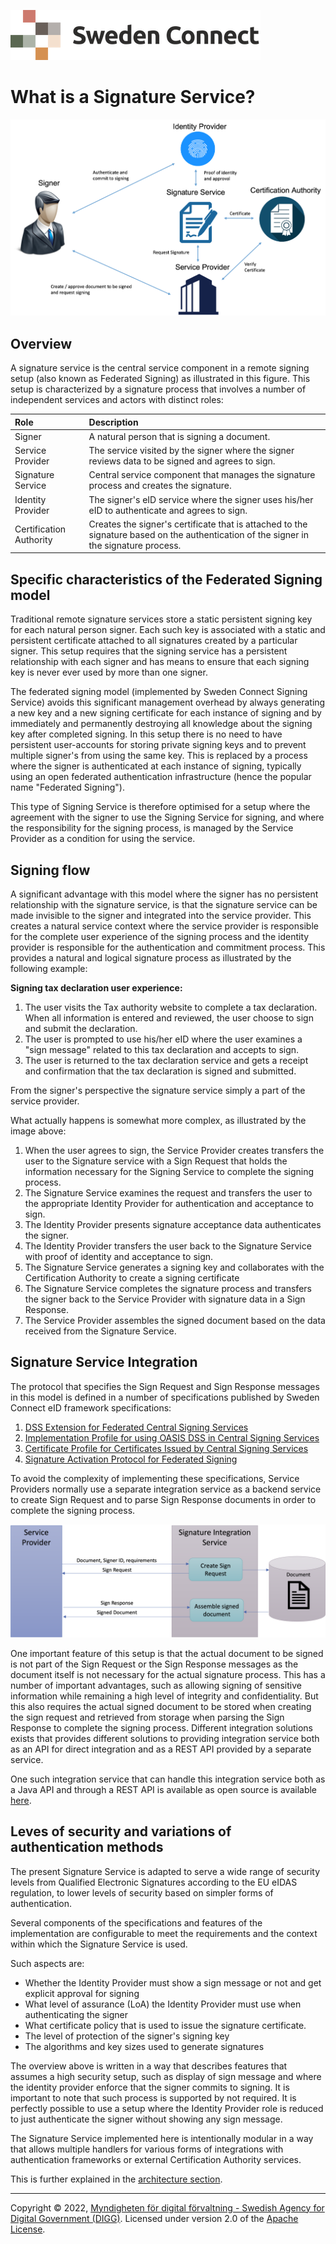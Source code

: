 ![Logo](images/sweden-connect.png)

# What is a Signature Service?

![SignServiceOverview](images/signservice-overview.png)

## Overview

A signature service is the central service component in a remote signing setup (also known as Federated Signing) as illustrated
in this figure. This setup is characterized by a signature process that involves a number of independent services and actors with
distinct roles:

| Role                    | Description                                                                                                                            |
|:------------------------|:---------------------------------------------------------------------------------------------------------------------------------------|
| Signer                  | A natural person that is signing a document.                                                                                           |
| Service Provider        | The service visited by the signer where the signer reviews data to be signed and agrees to sign.                                       |
| Signature Service       | Central service component that manages the signature process and creates the signature.                                                |
| Identity Provider       | The signer's eID service where the signer uses his/her eID to authenticate and agrees to sign.                                         |
| Certification Authority | Creates the signer's certificate that is attached to the signature based on the authentication of the signer in the signature process. |


## Specific characteristics of the Federated Signing model

Traditional remote signature services store a static persistent signing key for each natural person signer. Each such key is
associated with a static and persistent certificate attached to all signatures created by a particular signer. This 
setup requires that the signing service has a persistent relationship with each signer and has means to ensure
that each signing key is never ever used by more than one signer.

The federated signing model (implemented by Sweden Connect Signing Service) avoids this significant management overhead by always generating a new key and a new
signing certificate for each instance of signing and by immediately and permanently destroying all knowledge
about the signing key after completed signing. In this setup there is no need to have persistent user-accounts for storing
private signing keys and to prevent multiple signer's from using the same key. This is replaced by a process
where the signer is authenticated at each instance of signing, typically using an open federated authentication infrastructure 
(hence the popular name "Federated Signing").

This type of Signing Service is therefore optimised for a setup where the agreement with the signer to use the Signing Service for signing, and where the
responsibility for the signing process, is managed by the Service Provider as a condition for using the service.



## Signing flow

A significant advantage with this model where the signer has no persistent relationship with the
signature service, is that the signature service can be made invisible to the signer and integrated into the
service provider. This creates a natural service context where the service provider is responsible for the complete 
user experience of the signing process and the identity provider is responsible for the authentication and commitment
process. This provides a natural and logical signature process as illustrated by the following example:

**Signing tax declaration user experience:**

1) The user visits the Tax authority website to complete a tax declaration. When all information is entered and reviewed, the user choose to sign and submit the declaration.
2) The user is prompted to use his/her eID where the user examines a "sign message" related to this tax declaration and accepts to sign.
3) The user is returned to the tax declaration service and gets a receipt and confirmation that the tax declaration is signed and submitted.

From the signer's perspective the signature service simply a part of the service provider.

What actually happens is somewhat more complex, as illustrated by the image above:

1) When the user agrees to sign, the Service Provider creates transfers the user to the Signature service with a Sign Request that holds the information necessary for the Signing Service to complete the signing process.
2) The Signature Service examines the request and transfers the user to the appropriate Identity Provider for authentication and acceptance to sign.
3) The Identity Provider presents signature acceptance data authenticates the signer.
4) The Identity Provider transfers the user back to the Signature Service with proof of identity and acceptance to sign.
5) The Signature Service generates a signing key and collaborates with the Certification Authority to create a signing certificate
6) The Signature Service completes the signature process and transfers the signer back to the Service Provider with signature data in a Sign Response.
7) The Service Provider assembles the signed document based on the data received from the Signature Service.

## Signature Service Integration

The protocol that specifies the Sign Request and Sign Response messages in this model is defined in a number of 
specifications published by Sweden Connect eID framework specifications:

1) [DSS Extension for Federated Central Signing Services](https://docs.swedenconnect.se/technical-framework/latest/09_-_DSS_Extension_for_Federated_Signing_Services.html)
2) [Implementation Profile for using OASIS DSS in Central Signing Services](https://docs.swedenconnect.se/technical-framework/latest/07_-_Implementation_Profile_for_using_DSS_in_Central_Signing_Services.html)
3) [Certificate Profile for Certificates Issued by Central Signing Services](https://docs.swedenconnect.se/technical-framework/latest/08_-_Certificate_Profile_for_Central_Signing_Services.html)
4) [Signature Activation Protocol for Federated Signing](https://docs.swedenconnect.se/technical-framework/latest/13_-_Signature_Activation_Protocol.html)

To avoid the complexity of implementing these specifications, Service Providers normally use a separate integration service
as a backend service to create Sign Request and to parse Sign Response documents in order to complete the signing process.

![Signature Service Integration](images/signservice-integration.png)

One important feature of this setup is that the actual document to be signed is not part of the Sign Request
or the Sign Response messages as the document itself is not necessary for the actual signature process. This has
a number of important advantages, such as allowing signing of sensitive information while remaining a high level of
integrity and confidentiality. But this also requires the actual signed document to be stored when creating the sign request
and retrieved from storage when parsing the Sign Response to complete the signing process. Different integration
solutions exists that provides different solutions to providing integration service both as an API for direct integration
and as a REST API provided by a separate service.

One such integration service that can handle this integration service both as a Java API and through a REST API
is available as open source is available [here](https://github.com/idsec-solutions/signservice-integration).

## Leves of security and variations of authentication methods

The present Signature Service is adapted to serve a wide range of security levels from Qualified Electronic
Signatures according to the EU eIDAS regulation, to lower levels of security based on simpler forms of authentication.

Several components of the specifications and features of the implementation are configurable to meet the requirements
and the context within which the Signature Service is used.

Such aspects are:

 - Whether the Identity Provider must show a sign message or not and get explicit approval for signing
 - What level of assurance (LoA) the Identity Provider must use when authenticating the signer
 - What certificate policy that is used to issue the signature certificate.
 - The level of protection of the signer's signing key
 - The algorithms and key sizes used to generate signatures

The overview above is written in a way that describes features that assumes a high security setup, such as
display of sign message and where the identity provider enforce that the signer commits to signing. It is
important to note that such process is supported by not required. It is perfectly possible to use a setup
where the Identity Provider role is reduced to just authenticate the signer without showing any sign message.

The Signature Service implemented here is intentionally modular in a way that allows multiple handlers for
various forms of integrations with authentication frameworks or external Certification Authority services.

This is further explained in the [architecture section](https://github.com/swedenconnect/signservice/blob/main/docs/architechture.md).




-----

Copyright &copy; 2022, [Myndigheten för digital förvaltning - Swedish Agency for Digital Government (DIGG)](http://www.digg.se). Licensed under version 2.0 of the [Apache License](http://www.apache.org/licenses/LICENSE-2.0).

